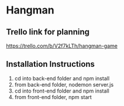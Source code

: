 # Hangman

## Trello link for planning
https://trello.com/b/V2f7kLTh/hangman-game

## Installation Instructions
1. cd into back-end folder and npm install
2. from back-end folder, nodemon server.js
3. cd into front-end folder and npm install
4. from front-end folder, npm start 
